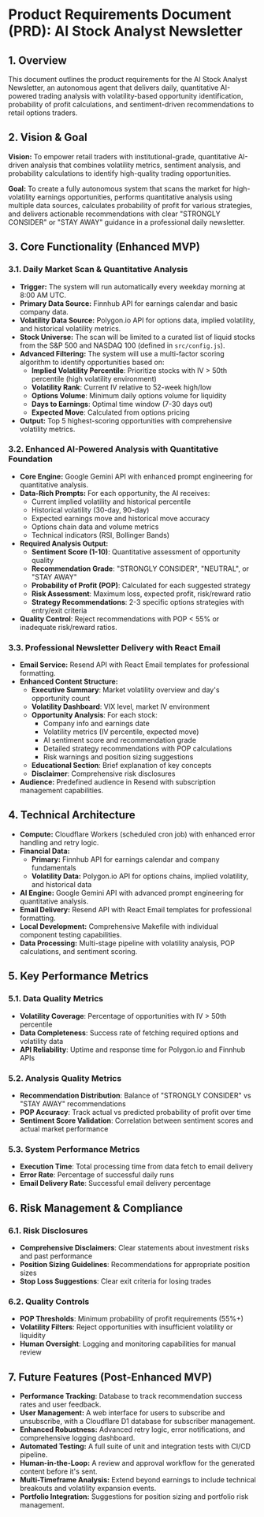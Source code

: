 # Product Requirements Document (PRD): AI Stock Analyst Newsletter

## 1. Overview

This document outlines the product requirements for the AI Stock Analyst Newsletter, an autonomous agent that delivers daily, quantitative AI-powered trading analysis with volatility-based opportunity identification, probability of profit calculations, and sentiment-driven recommendations to retail options traders.

## 2. Vision & Goal

**Vision:** To empower retail traders with institutional-grade, quantitative AI-driven analysis that combines volatility metrics, sentiment analysis, and probability calculations to identify high-quality trading opportunities.

**Goal:** To create a fully autonomous system that scans the market for high-volatility earnings opportunities, performs quantitative analysis using multiple data sources, calculates probability of profit for various strategies, and delivers actionable recommendations with clear "STRONGLY CONSIDER" or "STAY AWAY" guidance in a professional daily newsletter.

## 3. Core Functionality (Enhanced MVP)

### 3.1. Daily Market Scan & Quantitative Analysis

-   **Trigger:** The system will run automatically every weekday morning at 8:00 AM UTC.
-   **Primary Data Source:** Finnhub API for earnings calendar and basic company data.
-   **Volatility Data Source:** Polygon.io API for options data, implied volatility, and historical volatility metrics.
-   **Stock Universe:** The scan will be limited to a curated list of liquid stocks from the S&P 500 and NASDAQ 100 (defined in `src/config.js`).
-   **Advanced Filtering:** The system will use a multi-factor scoring algorithm to identify opportunities based on:
    -   **Implied Volatility Percentile**: Prioritize stocks with IV > 50th percentile (high volatility environment)
    -   **Volatility Rank**: Current IV relative to 52-week high/low
    -   **Options Volume**: Minimum daily options volume for liquidity
    -   **Days to Earnings**: Optimal time window (7-30 days out)
    -   **Expected Move**: Calculated from options pricing
-   **Output:** Top 5 highest-scoring opportunities with comprehensive volatility metrics.

### 3.2. Enhanced AI-Powered Analysis with Quantitative Foundation

-   **Core Engine:** Google Gemini API with enhanced prompt engineering for quantitative analysis.
-   **Data-Rich Prompts:** For each opportunity, the AI receives:
    -   Current implied volatility and historical percentile
    -   Historical volatility (30-day, 90-day)
    -   Expected earnings move and historical move accuracy
    -   Options chain data and volume metrics
    -   Technical indicators (RSI, Bollinger Bands)
-   **Required Analysis Output:**
    -   **Sentiment Score (1-10)**: Quantitative assessment of opportunity quality
    -   **Recommendation Grade**: "STRONGLY CONSIDER", "NEUTRAL", or "STAY AWAY"
    -   **Probability of Profit (POP)**: Calculated for each suggested strategy
    -   **Risk Assessment**: Maximum loss, expected profit, risk/reward ratio
    -   **Strategy Recommendations**: 2-3 specific options strategies with entry/exit criteria
-   **Quality Control**: Reject recommendations with POP < 55% or inadequate risk/reward ratios.

### 3.3. Professional Newsletter Delivery with React Email

-   **Email Service:** Resend API with React Email templates for professional formatting.
-   **Enhanced Content Structure:**
    -   **Executive Summary**: Market volatility overview and day's opportunity count
    -   **Volatility Dashboard**: VIX level, market IV environment
    -   **Opportunity Analysis**: For each stock:
        -   Company info and earnings date
        -   Volatility metrics (IV percentile, expected move)
        -   AI sentiment score and recommendation grade
        -   Detailed strategy recommendations with POP calculations
        -   Risk warnings and position sizing suggestions
    -   **Educational Section**: Brief explanation of key concepts
    -   **Disclaimer**: Comprehensive risk disclosures
-   **Audience:** Predefined audience in Resend with subscription management capabilities.

## 4. Technical Architecture

-   **Compute:** Cloudflare Workers (scheduled cron job) with enhanced error handling and retry logic.
-   **Financial Data:** 
    -   **Primary:** Finnhub API for earnings calendar and company fundamentals
    -   **Volatility Data:** Polygon.io API for options chains, implied volatility, and historical data
-   **AI Engine:** Google Gemini API with advanced prompt engineering for quantitative analysis.
-   **Email Delivery:** Resend API with React Email templates for professional formatting.
-   **Local Development:** Comprehensive Makefile with individual component testing capabilities.
-   **Data Processing:** Multi-stage pipeline with volatility analysis, POP calculations, and sentiment scoring.

## 5. Key Performance Metrics

### 5.1. Data Quality Metrics
-   **Volatility Coverage**: Percentage of opportunities with IV > 50th percentile
-   **Data Completeness**: Success rate of fetching required options and volatility data
-   **API Reliability**: Uptime and response time for Polygon.io and Finnhub APIs

### 5.2. Analysis Quality Metrics
-   **Recommendation Distribution**: Balance of "STRONGLY CONSIDER" vs "STAY AWAY" recommendations
-   **POP Accuracy**: Track actual vs predicted probability of profit over time
-   **Sentiment Score Validation**: Correlation between sentiment scores and actual market performance

### 5.3. System Performance Metrics
-   **Execution Time**: Total processing time from data fetch to email delivery
-   **Error Rate**: Percentage of successful daily runs
-   **Email Delivery Rate**: Successful email delivery percentage

## 6. Risk Management & Compliance

### 6.1. Risk Disclosures
-   **Comprehensive Disclaimers**: Clear statements about investment risks and past performance
-   **Position Sizing Guidelines**: Recommendations for appropriate position sizes
-   **Stop Loss Suggestions**: Clear exit criteria for losing trades

### 6.2. Quality Controls
-   **POP Thresholds**: Minimum probability of profit requirements (55%+)
-   **Volatility Filters**: Reject opportunities with insufficient volatility or liquidity
-   **Human Oversight**: Logging and monitoring capabilities for manual review

## 7. Future Features (Post-Enhanced MVP)

-   **Performance Tracking**: Database to track recommendation success rates and user feedback.
-   **User Management:** A web interface for users to subscribe and unsubscribe, with a Cloudflare D1 database for subscriber management.
-   **Enhanced Robustness:** Advanced retry logic, error notifications, and comprehensive logging dashboard.
-   **Automated Testing:** A full suite of unit and integration tests with CI/CD pipeline.
-   **Human-in-the-Loop:** A review and approval workflow for the generated content before it's sent.
-   **Multi-Timeframe Analysis:** Extend beyond earnings to include technical breakouts and volatility expansion events.
-   **Portfolio Integration:** Suggestions for position sizing and portfolio risk management.
